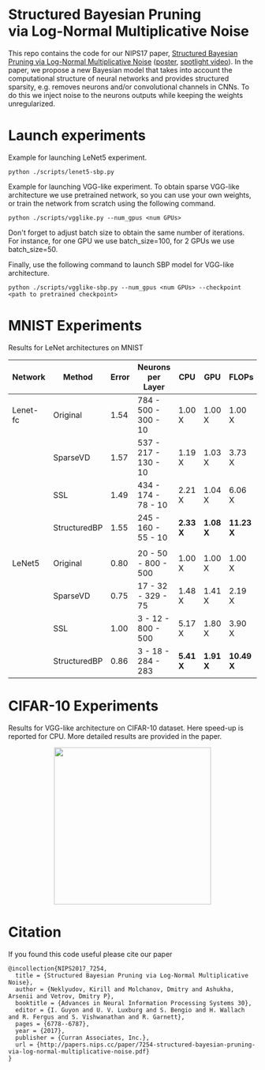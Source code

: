 <h1>Structured Bayesian Pruning <br/> via Log-Normal Multiplicative Noise </h1>

This repo contains the code for our NIPS17 paper, [Structured Bayesian Pruning via Log-Normal Multiplicative Noise](https://arxiv.org/pdf/1705.07283.pdf) ([poster](https://bayesgroup.github.io/pdf/sbp-poster.pdf), [spotlight video](https://youtu.be/3zEYjw-cB4Y)). In the paper, we propose a new Bayesian model that takes into account the computational structure of neural networks and provides structured sparsity, e.g. removes neurons and/or convolutional
channels in CNNs. To do this we inject noise to the neurons outputs while keeping the weights unregularized. 

# Launch experiments

Example for launching LeNet5 experiment.  
```
python ./scripts/lenet5-sbp.py
```

Example for launching VGG-like experiment. To obtain sparse VGG-like architecture we use pretrained network, so you can use your own weights, or train the network from scratch using the following command.
```
python ./scripts/vgglike.py --num_gpus <num GPUs>
```
Don't forget to adjust batch size to obtain the same number of iterations. For instance, for one GPU we use batch_size=100, for 2 GPUs we use batch_size=50.

Finally, use the following command to launch SBP model for VGG-like architecture.
```
python ./scripts/vgglike-sbp.py --num_gpus <num GPUs> --checkpoint <path to pretrained checkpoint>
```

# MNIST Experiments

Results for LeNet architectures on MNIST  

| Network  | Method       | Error        | Neurons per Layer    | CPU        | GPU        | FLOPs       |
| -------- | ------------ | ------------ | -------------------- | ---------- | ---------- | ----------- |
| Lenet-fc | Original     | 1.54         | 784 - 500 - 300 - 10 | 1.00 X     | 1.00 X     | 1.00 X      |  
|          | SparseVD     | 1.57         | 537 - 217 - 130 - 10 | 1.19 X     | 1.03 X     | 3.73 X      |  
|          | SSL          | 1.49         | 434 - 174 -  78 - 10 | 2.21 X     | 1.04 X     | 6.06 X      |  
|          | StructuredBP | 1.55         | 245 - 160 -  55 - 10 | **2.33 X** | **1.08 X** | **11.23 X** |  
|||||||
| LeNet5   | Original     | 0.80         | 20 - 50 - 800 - 500  | 1.00 X     | 1.00 X     | 1.00 X      |
|          | SparseVD     | 0.75         | 17 - 32 - 329 - 75   | 1.48 X     | 1.41 X     | 2.19 X      |
|          | SSL          | 1.00         | 3 - 12 - 800 - 500   | 5.17 X     | 1.80 X     | 3.90 X      |
|          | StructuredBP | 0.86         | 3 - 18 - 284 - 283   | **5.41 X** | **1.91 X** | **10.49 X** |

# CIFAR-10 Experiments

Results for VGG-like architecture on CIFAR-10 dataset. Here speed-up is reported for CPU. More detailed results are provided in the paper.

<p align="center">
<img height="318" src="http://ars-ashuha.github.io/images/vgg.png"/>
</p>

# Citation

If you found this code useful please cite our paper 

```
@incollection{NIPS2017_7254,
  title = {Structured Bayesian Pruning via Log-Normal Multiplicative Noise},
  author = {Neklyudov, Kirill and Molchanov, Dmitry and Ashukha, Arsenii and Vetrov, Dmitry P},
  booktitle = {Advances in Neural Information Processing Systems 30},
  editor = {I. Guyon and U. V. Luxburg and S. Bengio and H. Wallach and R. Fergus and S. Vishwanathan and R. Garnett},
  pages = {6778--6787},
  year = {2017},
  publisher = {Curran Associates, Inc.},
  url = {http://papers.nips.cc/paper/7254-structured-bayesian-pruning-via-log-normal-multiplicative-noise.pdf}
}
```
